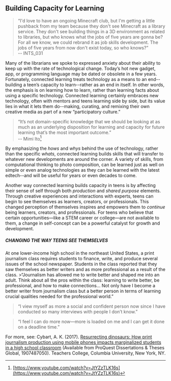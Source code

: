 ## Building Capacity for Learning 

>“I&#039;d love to have an ongoing Minecraft club, but I&#039;m getting a little pushback from my team because they don&#039;t see Minecraft as a library service. They don&#039;t see building things in a 3D environment as related to libraries, but who knows what the jobs of five years are gonna be? For all we know, we could rebrand it as job skills development. The jobs of five years from now don&#039;t exist today, so who knows?”<br/> -- INTS_031

Many of the librarians we spoke to expressed anxiety about their ability to keep up with the rate of technological change. Today’s hot new gadget, app, or programming language may be dated or obsolete in a few years. Fortunately, connected learning treats technology as a means to an end--building a teen’s capacity to learn--rather as an end in itself. In other words, the emphasis is on learning how to learn, rather than learning facts about using a specific technology. Connected learning certainly embraces new technology, often with mentors and teens learning side by side, but its value lies in what it lets them do--making, curating, and remixing their own creative media as part of a new “participatory culture.”

>“It’s not domain-specific knowledge that we should be looking at as much as an underlying disposition for learning and capacity for future learning that’s the most important outcome.”<br/> -- Mimi Ito[^1]

By emphasizing the _hows_ and _whys_ behind the use of technology, rather than the specific _whats_, connected learning builds skills that will transfer to whatever new developments are around the corner. A variety of skills, from computational thinking to photo composition, can be learned just as well on simple or even analog technologies as they can be learned with the latest edtech--and will be useful for years or even decades to come.

Another way connected learning builds capacity in teens is by affecting their sense of self through both _production_ and _shared purpose_ elements. Through creative experiences and interactions with experts, teens can begin to see themselves as learners, creators, or professionals. This changed perception of themselves inspires and empowers them to _continue_ being learners, creators, and professionals. For teens who believe that certain opportunities—like a STEM career or college—are not available to them, a change in self-concept can be a powerful catalyst for growth and development.

<div class="table-format case-study"><span class="title"><h5>CHANGING THE WAY TEENS SEE THEMSELVES</h5></span>
At one lower-income high school in the northeast United States, a print journalism class requires students to finance, write, and produce several issues of the school newspaper. Students in the class reported that they saw themselves as better writers and as more professional as a result of the class.
>“Journalism has allowed me to write better and shaped me into an adult. Think about all the pros within the class: learning to write better, be professional, and how to make connections... Not only have I become a better writer from journalism class but a better person in terms of learning crucial qualities needed for the professional world.”

>“I view myself as more a social and confident person now since I have conducted so many interviews with people I don’t know.”

>“I feel I can do more now—more is loaded on me and I can get it done on a deadline time.”

For more, see: Cybart, A. K. (2017). <a href="https://search.proquest.com/docview/1907487050?accountid=14696">
Resurrecting dinosaurs: How print journalism production using mobile phones impacts marginalized students in a high school classroom</a> (Available from ProQuest Dissertations & Theses Global, 1907487050). Teachers College, Columbia University, New York, NY. 
</div>

[^1]: [https://www.youtube.com/watch?v=JtYZzTLK16s](https://www.youtube.com/watch?v=JtYZzTLK16s)